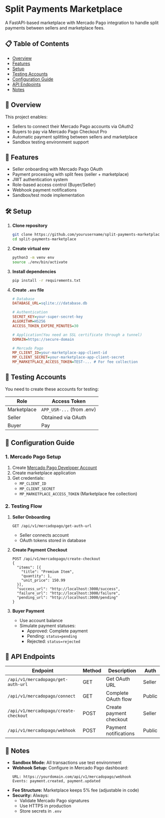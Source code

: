 # Split Payments Marketplace

A FastAPI-based marketplace with Mercado Pago integration to handle split payments between sellers and marketplace fees.

## 📋 Table of Contents
- [Overview](#-overview)
- [Features](#-features)
- [Setup](#-setup)
- [Testing Accounts](#-testing-accounts)
- [Configuration Guide](#-configuration-guide)
- [API Endpoints](#-api-endpoints)
- [Notes](#-notes)

## 🌟 Overview

This project enables:
- Sellers to connect their Mercado Pago accounts via OAuth2
- Buyers to pay via Mercado Pago Checkout Pro
- Automatic payment splitting between sellers and marketplace
- Sandbox testing environment support

## 🚀 Features

- Seller onboarding with Mercado Pago OAuth
- Payment processing with split fees (seller + marketplace)
- JWT authentication system
- Role-based access control (Buyer/Seller)
- Webhook payment notifications
- Sandbox/test mode implementation

## 🛠 Setup

1. **Clone repository**
   ```bash
   git clone https://github.com/yourusername/split-payments-marketplace.git
   cd split-payments-marketplace
   ```

2. **Create virtual env**
   ```bash
   python3 -m venv env
   source ./env/bin/activate
   ```

3. **Install dependencies**
   ```bash
   pip install -r requirements.txt
   ```

4. **Create `.env` file**
   ```ini
   # Database
   DATABASE_URL=sqlite:///database.db
   
   # Authentication
   SECRET_KEY=your-super-secret-key
   ALGORITHM=HS256
   ACCESS_TOKEN_EXPIRE_MINUTES=30
   
   # Application(You need an SSL certificate through a tunnel)
   DOMAIN=https://secure-domain
   
   # Mercado Pago
   MP_CLIENT_ID=your-marketplace-app-client-id
   MP_CLIENT_SECRET=your-marketplace-app-client-secret
   MP_MARKETPLACE_ACCESS_TOKEN=TEST-... # For fee collection
   ```

## 🔧 Testing Accounts

You need to create these accounts for testing:

| Role           | Access Token             |
|----------------|--------------------------|
| Marketplace    |`APP_USR-...` (from .env) |
| Seller         | Obtained via OAuth       |
| Buyer          | Pay                      |

## 🔄 Configuration Guide

### 1. Mercado Pago Setup
1. Create [Mercado Pago Developer Account](https://www.mercadopago.com.co/developers)
2. Create marketplace application
3. Get credentials:
   - `MP_CLIENT_ID`
   - `MP_CLIENT_SECRET`
   - `MP_MARKETPLACE_ACCESS_TOKEN` (Marketplace fee collection)

### 2. Testing Flow
1. **Seller Onboarding**
   ```http
   GET /api/v1/mercadopago/get-auth-url
   ```
   - Seller connects account
   - OAuth tokens stored in database

2. **Create Payment Checkout**
   ```http
   POST /api/v1/mercadopago/create-checkout
   {
     "items": [{
       "title": "Premium Item",
       "quantity": 1,
       "unit_price": 150.99
     }],
     "success_url": "http://localhost:3000/success",
     "failure_url": "http://localhost:3000/failure",
     "pending_url": "http://localhost:3000/pending"
   }
   ```

3. **Buyer Payment**
   - Use account balance
   - Simulate payment statuses:
     - Approved: Complete payment
     - Pending: `status=pending`
     - Rejected: `status=rejected`

## 📡 API Endpoints

| Endpoint                          | Method | Description                     | Auth     |
|-----------------------------------|--------|---------------------------------|----------|
| `/api/v1/mercadopago/get-auth-url` | GET    | Get OAuth URL                   | Seller   |
| `/api/v1/mercadopago/connect`      | GET    | Complete OAuth flow             | Public   |
| `/api/v1/mercadopago/create-checkout` | POST | Create payment checkout         | Seller   |
| `/api/v1/mercadopago/webhook`      | POST   | Payment notifications           | Public   |

## 📌 Notes

- **Sandbox Mode:** All transactions use test environment
- **Webhook Setup:** Configure in Mercado Pago dashboard:
  ```
  URL: https://yourdomain.com/api/v1/mercadopago/webhook
  Events: payment.created, payment.updated
  ```
- **Fee Structure:** Marketplace keeps 5% fee (adjustable in code)
- **Security:** Always:
  - Validate Mercado Pago signatures
  - Use HTTPS in production
  - Store secrets in `.env`